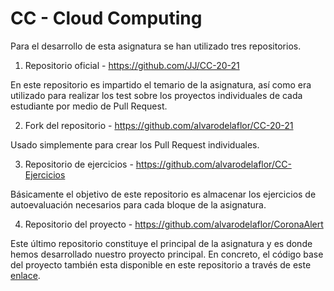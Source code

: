 # CC - Cloud Computing

Para el desarrollo de esta asignatura se han utilizado tres repositorios.

1. Repositorio oficial - https://github.com/JJ/CC-20-21

En este repositorio es impartido el temario de la asignatura, así como era utilizado para realizar los test sobre los proyectos individuales de cada estudiante por medio de Pull Request.

2. Fork del repositorio - https://github.com/alvarodelaflor/CC-20-21

Usado simplemente para crear los Pull Request individuales.

3. Repositorio de ejercicios - https://github.com/alvarodelaflor/CC-Ejercicios

Básicamente el objetivo de este repositorio es almacenar los ejercicios de autoevaluación necesarios para cada bloque de la asignatura.

4. Repositorio del proyecto - https://github.com/alvarodelaflor/CoronaAlert

Este último repositorio constituye el principal de la asignatura y es donde hemos desarrollado nuestro proyecto principal. En concreto, el código base del proyecto también esta disponible en este repositorio a través de este [enlace](https://github.com/alvarodelaflor/mii_ugr/tree/main/01_CC/coronaalert).